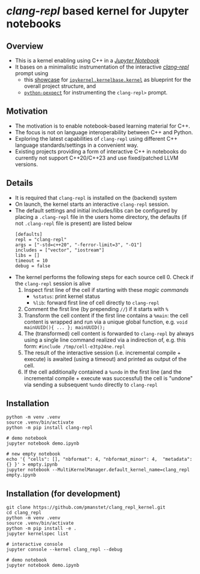 # *clang-repl* based kernel for Jupyter notebooks

## Overview

- This is a kernel enabling using C++ in a [*Jupyter Notebook*](https://jupyter-notebook.readthedocs.io)
- It bases on a minimalistic instrumentation of the interactive [*clang-repl*](https://clang.llvm.org/docs/ClangRepl.html) prompt using
	- this [showcase](https://github.com/jupyter/echo_kernel/) for [`ipykernel.kernelbase.kernel`](https://github.com/ipython/ipykernel/blob/main/ipykernel/kernelbase.py) as blueprint for the overall project structure, and
	- [`python-pexpect`](https://pexpect.readthedocs.io/) for instrumenting the `clang-repl>` prompt.

## Motivation

- The motivation is to enable notebook-based learning material for C++.
- The focus is not on language interoperability between C++ and Python.
- Exploring the latest capabilities of `clang-repl` using different C++ language standards/settings in a convenient way.
- Existing projects providing a form of interactive C++ in notebooks do currently not support C++20/C++23 and use fixed/patched LLVM versions.

## Details

- It is required that `clang-repl` is installed on the (backend) system
- On launch, the kernel starts an interactive `clang-repl` session. 
- The default settings and initial includes/libs can be configured by placing a `.clang-repl` file in the users home directory, the defaults (if not `.clang-repl` file is present) are listed below
	```shell
	[defaults]
	repl = "clang-repl"
	args = ["-std=c++20", "-ferror-limit=3", "-O1"]
	includes = ["vector", "iostream"]
	libs = []
	timeout = 10
	debug = false
	```
- The kernel performs the following steps for each source cell
	0. Check if the `clang-repl` session is alive
	1. Inspect first line of the cell if starting with these *magic commands*
		- `%status`: print kernel status
		- `%lib`: forward first line of cell directly to `clang-repl`	
	2. Comment the first line (by prepending `//`) if it starts with `%`
	3. Transform the cell content if the first line contains a `%main`: the cell content is wrapped and run via a unique global function, e.g. `void mainUUID(){ ... }; mainUUID();`
    4. The (transformed) cell content is forwarded to `clang-repl` by always using a single line command realized via a indirection of, e.g. this form: `#include /tmp/cell-e3tp24ne.repl`
	5. The result of the interactive session (i.e. incremental compile + execute) is awaited (using a timeout) and printed as output of the cell.
	6. If the cell additionally contained a `%undo` in the first line (and the incremental compile + execute was successful) the cell is "undone" via sending a subsequent `%undo` directly to `clang-repl`

## Installation

```shell
python -m venv .venv
source .venv/bin/activate
python -m pip install clang-repl 

# demo notebook
jupyter notebook demo.ipynb

# new empty notebook
echo '{ "cells": [], "nbformat": 4, "nbformat_minor": 4,  "metadata": {} }' > empty.ipynb
jupyter notebook --MultiKernelManager.default_kernel_name=clang_repl empty.ipynb
```

## Installation (for development)
```shell
git clone https://github.com/pmanstet/clang_repl_kernel.git
cd clang_repl
python -m venv .venv
source .venv/bin/activate
python -m pip install -e .
jupyter kernelspec list 

# interactive console
jupyter console --kernel clang_repl --debug

# demo notebook
jupyter notebook demo.ipynb
```
